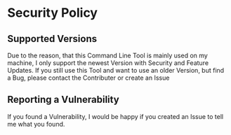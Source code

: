 # Security Policy

## Supported Versions

Due to the reason, that this Command Line Tool is mainly
used on my machine, I only support the newest Version with Security and
Feature Updates.
If you still use this Tool and want to use an older Version, but find a Bug,
please contact the Contributer or create an Issue


## Reporting a Vulnerability

If you found a Vulnerability, I would be happy
if you created an Issue to tell me what you found.
